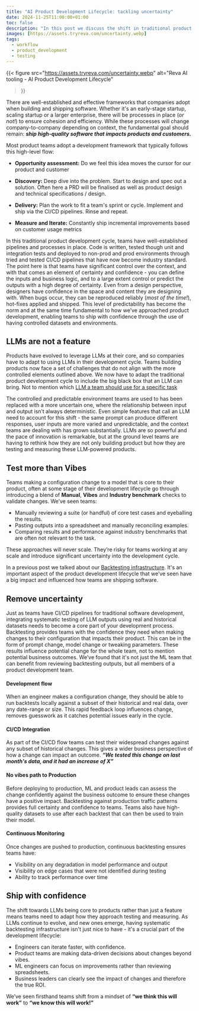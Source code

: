 ```yaml
---
title: "AI Product Development Lifecycle: tackling uncertainty"
date: 2024-11-25T11:00:00+01:00
toc: false
description: "In this post we discuss the shift in traditional product development when working with the uncertainty and capability of an LLM"
images: [https://assets.tryreva.com/uncertainty.webp]
tags:
  - workflow
  - product_development
  - testing
---
```


{{< figure src="https://assets.tryreva.com/uncertainty.webp"
alt="Reva AI tooling - AI Product Development Lifecycle"
>}}

There are well-established and effective frameworks that companies adopt when building and shipping software. Whether it's an early-stage startup, scaling startup or a larger enterprise, there will be processes in place (_or not!_) to ensure cohesion and efficiency. While these processes will change company-to-company depending on context, the fundamental goal should remain: _**ship high-quality software that impacts products and customers.**_

Most product teams adopt a development framework that typically follows this high-level flow:

* **Opportunity assessment:** Do we feel this idea moves the cursor for our product and customer

* **Discovery:** Deep dive into the problem. Start to design and spec out a solution. Often here a PRD will be finalised as well as product design and technical specifications / design.

* **Delivery:** Plan the work to fit a team's sprint or cycle. Implement and ship via the CI/CD pipelines. Rinse and repeat.

* **Measure and Iterate:** Constantly ship incremental improvements based on customer usage metrics

In this traditional product development cycle, teams have well-established pipelines and processes in place. Code is written, tested though unit and integration tests and deployed to non-prod and prod environments through tried and tested CI/CD pipelines that have now become industry standard. The point here is that teams have significant control over the context, and with that comes an element of certainty and confidence - you can define the inputs and business logic, and to a large extent control or predict the outputs with a high degree of certainty. Even from a design perspective, designers have confidence in the space and content they are designing with. When bugs occur, they can be reproduced reliably (_most of the time!_), hot-fixes applied and shipped. This level of predictability has become the norm and at the same time fundamental to how we’ve approached product development, enabling teams to ship with confidence through the use of having controlled datasets and environments. 

## LLMs are not a feature

Products have evolved to leverage LLMs at their core, and so companies have to adapt to using LLMs in their development cycle. Teams building products now face a set of challenges that do not align with the more controlled elements outlined above. We now have to adapt the traditional product development cycle to include the big black box that an LLM can bring. Not to mention which [LLM a team should use for a specific task](https://blog.tryreva.com/posts/benchmarking-customer-service-llms/)

The controlled and predictable environment teams are used to has been replaced with a more uncertain one, where the relationship between input and output isn’t always deterministic. Even simple features that call an LLM need to account for this shift - the same prompt can produce different responses, user inputs are more varied and unpredictable, and the context teams are dealing with has grown substantially. LLMs are so powerful and the pace of innovation is remarkable, but at the ground level teams are having to rethink how they are not only building product but how they are testing and measuring these LLM-powered products.

## Test more than Vibes

Teams making a configuration change to a model that is core to their product, often at some stage of their development lifecycle go through introducing a blend of **Manual**, **Vibes** and **Industry benchmark** checks to validate changes. We’ve seen teams:

* Manually reviewing a suite (or handful) of core test cases and eyeballing the results.
* Pasting outputs into a spreadsheet and manually reconciling examples.
* Comparing results and performance against industry benchmarks that are often not relevant to the task.

These approaches will never scale. They’re risky for teams working at any scale and introduce significant uncertainty into the development cycle. 

In a previous post we talked about our [Backtesting infrastructure](https://blog.tryreva.com/posts/youre-not-testing-your-ai-well-enough/). It's an important aspect of the product development lifecycle that we’ve seen have a big impact and influenced how teams are shipping software.

## Remove uncertainty

Just as teams have CI/CD pipelines for traditional software development, integrating systematic testing of LLM outputs using real and historical datasets needs to become a core part of your development process. Backtesting provides teams with the confidence they need when making changes to their configuration that impacts their product. This can be in the form of prompt change, model change or tweaking parameters. These results influence potential change for the whole team, not to mention potential business outcomes. We’ve found that it's not just the ML team that can benefit from reviewing backtesting outputs, but all members of a product development team.

#### **Development flow**
When an engineer makes a configuration change, they should be able to run backtests locally against a subset of their historical and real data, over any date-range or size. This rapid feedback loop influences change, removes guesswork as it catches potential issues early in the cycle. 

#### **CI/CD Integration**
As part of the CI/CD flow teams can test their widespread changes against any subset of historical changes. This gives a wider business perspective of how a change can impact an outcome. _**“We tested this change on last month's data, and it had an increase of X”**_


#### **No vibes path to Production**
Before deploying to production, ML and product leads can assess the change confidently against the business outcome to ensure these changes have a positive impact. Backtesting against production traffic patterns provides full certainty and confidence to teams. 
Teams also have high-quality datasets to use after each backtest that can then be used to train their model. 

#### **Continuous Monitoring**
Once changes are pushed to production, continuous backtesting ensures teams have:
* Visibility on any degradation in model performance and output
* Visibility on edge cases that were not identified during testing
* Ability to track performance over time

## Ship with confidence

The shift towards LLMs being core to products rather than just a feature means teams need to adapt how they approach testing and measuring. As LLMs continue to evolve, and new ones emerge, having systematic backtesting infrastructure isn't just nice to have - it's a crucial part of the development lifecycle:
* Engineers can iterate faster, with confidence.
* Product teams are making data-driven decisions about changes beyond vibes.
* ML engineers can focus on improvements rather than reviewing spreadsheets.
* Business leaders can clearly see the impact of changes and therefore the true ROI.

We’ve seen firsthand teams shift from a mindset of **“we think this will work”** to **“we know this will work!”**
